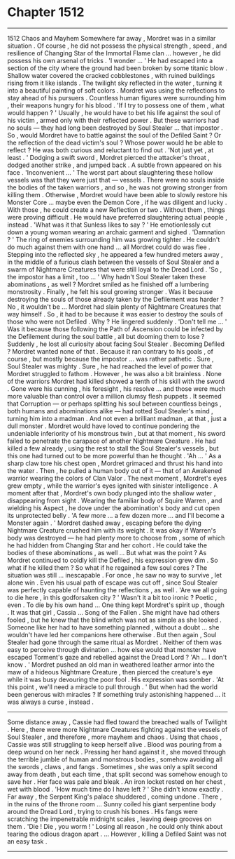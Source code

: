 
# Chapter 1512


---

1512 Chaos and Mayhem
Somewhere far away , Mordret was in a similar situation . Of course , he did not possess the physical strength , speed , and resilience of Changing Star of the Immortal Flame clan … however , he did possess his own arsenal of tricks .
'I wonder … '
He had escaped into a section of the city where the ground had been broken by some titanic blow . Shallow water covered the cracked cobblestones , with ruined buildings rising from it like islands . The twilight sky reflected in the water , turning it into a beautiful painting of soft colors .
Mordret was using the reflections to stay ahead of his pursuers .
Countless human figures were surrounding him , their weapons hungry for his blood .
'If I try to possess one of them , what would happen ? '
Usually , he would have to bet his life against the soul of his victim , armed only with their reflected power . But these warriors had no souls — they had long been destroyed by Soul Stealer … that impostor . So , would Mordret have to battle against the soul of the Defiled Saint ? Or the reflection of the dead victim's soul ? Whose power would he be able to reflect ?
He was both curious and reluctant to find out .
'Not just yet , at least . '
Dodging a swift sword , Mordret pierced the attacker's throat , dodged another strike , and jumped back . A subtle frown appeared on his face .
'Inconvenient … '
The worst part about slaughtering these hollow vessels was that they were just that — vessels . There were no souls inside the bodies of the taken warriors , and so , he was not growing stronger from killing them . Otherwise , Mordret would have been able to slowly restore his Monster Core … maybe even the Demon Core , if he was diligent and lucky .
With those , he could create a new Reflection or two . Without them , things were proving difficult .
He would have preferred slaughtering actual people , instead .
'What was it that Sunless likes to say ? '
He emotionlessly cut down a young woman wearing an archaic garment and sighed .
'Damnation ? '
The ring of enemies surrounding him was growing tighter . He couldn't do much against them with one hand … all Mordret could do was flee . Stepping into the reflected sky , he appeared a few hundred meters away , in the middle of a furious clash between the vessels of Soul Stealer and a swarm of Nightmare Creatures that were still loyal to the Dread Lord .
'So , the impostor has a limit , too … '
Why hadn't Soul Stealer taken these abominations , as well ?
Mordret smiled as he finished off a lumbering monstrosity . Finally , he felt his soul growing stronger .
Was it because destroying the souls of those already taken by the Defilement was harder ? No , it wouldn't be … Mordret had slain plenty of Nightmare Creatures that way himself . So , it had to be because it was easier to destroy the souls of those who were not Defiled .
Why ?
He lingered suddenly .
'Don't tell me … '
Was it because those following the Path of Ascension could be infected by the Defilement during the soul battle , all but dooming them to lose ?
Suddenly , he lost all curiosity about facing Soul Stealer . Becoming Defiled ? Mordret wanted none of that . Because it ran contrary to his goals , of course , but mostly because the impostor … was rather pathetic .
Sure , Soul Stealer was mighty . Sure , he had reached the level of power that Mordret struggled to fathom . However , he was also a bit brainless .
None of the warriors Mordret had killed showed a tenth of his skill with the sword . Gone were his cunning , his foresight , his resolve … and those were much more valuable than control over a million clumsy flesh puppets .
It seemed that Corruption — or perhaps splitting his soul between countless beings , both humans and abominations alike — had rotted Soul Stealer's mind , turning him into a madman . And not even a brilliant madman , at that , just a dull monster .
Mordret would have loved to continue pondering the undeniable inferiority of his monstrous twin , but at that moment , his sword failed to penetrate the carapace of another Nightmare Creature . He had killed a few already , using the rest to stall the Soul Stealer's vessels , but this one had turned out to be more powerful than he thought .
'Ah … '
As a sharp claw tore his chest open , Mordret grimaced and thrust his hand into the water . Then , he pulled a human body out of it — that of an Awakened warrior wearing the colors of Clan Valor .
The next moment , Mordret's eyes grew empty , while the warrior's eyes ignited with sinister intelligence . A moment after that , Mordret's own body plunged into the shallow water , disappearing from sight .
Wearing the familiar body of Squire Warren , and wielding his Aspect , he dove under the abomination's body and cut open its unprotected belly .
'A few more … a few dozen more … and I'll become a Monster again . '
Mordret dashed away , escaping before the dying Nightmare Creature crushed him with its weight . It was okay if Warren's body was destroyed — he had plenty more to choose from , some of which he had hidden from Changing Star and her cohort . He could take the bodies of these abominations , as well …
But what was the point ?
As Mordret continued to coldly kill the Defiled , his expression grew dim .
So what if he killed them ? So what if he regained a few soul cores ?
The situation was still … inescapable . For once , he saw no way to survive , let alone win . Even his usual path of escape was cut off , since Soul Stealer was perfectly capable of haunting the reflections , as well .
'Are we all going to die here , in this godforsaken city ? '
Wasn't it a bit too ironic ? Poetic , even . To die by his own hand …
One thing kept Mordret's spirit up , though . It was that girl , Cassia … Song of the Fallen .
She might have had others fooled , but he knew that the blind witch was not as simple as she looked . Someone like her had to have something planned , without a doubt … she wouldn't have led her companions here otherwise .
But then again , Soul Stealer had gone through the same ritual as Mordret . Neither of them was easy to perceive through divination … how else would that monster have escaped Torment's gaze and rebelled against the Dread Lord ?
'Ah … I don't know . '
Mordret pushed an old man in weathered leather armor into the maw of a hideous Nightmare Creature , then pierced the creature's eye while it was busy devouring the poor fool .
His expression was somber .
'At this point , we'll need a miracle to pull through . '
But when had the world been generous with miracles ? If something truly astonishing happened … it was always a curse , instead .
***
Some distance away , Cassie had fled toward the breached walls of Twilight . Here , there were more Nightmare Creatures fighting against the vessels of Soul Stealer , and therefore , more mayhem and chaos .
Using that chaos , Cassie was still struggling to keep herself alive . Blood was pouring from a deep wound on her neck . Pressing her hand against it , she moved through the terrible jumble of human and monstrous bodies , somehow avoiding all the swords , claws , and fangs .
Sometimes , she was only a split second away from death , but each time , that split second was somehow enough to save her .
Her face was pale and bleak .
An iron locket rested on her chest , wet with blood .
'How much time do I have left ? '
She didn't know exactly .
Far away , the Serpent King's palace shuddered , coming undone .
There , in the ruins of the throne room …
Sunny coiled his giant serpentine body around the Dread Lord , trying to crush his bones . His fangs were scratching the impenetrable midnight scales , leaving deep grooves on them .
'Die ! Die , you worm ! '
Losing all reason , he could only think about tearing the odious dragon apart .
… However , killing a Defiled Saint was not an easy task .

---

